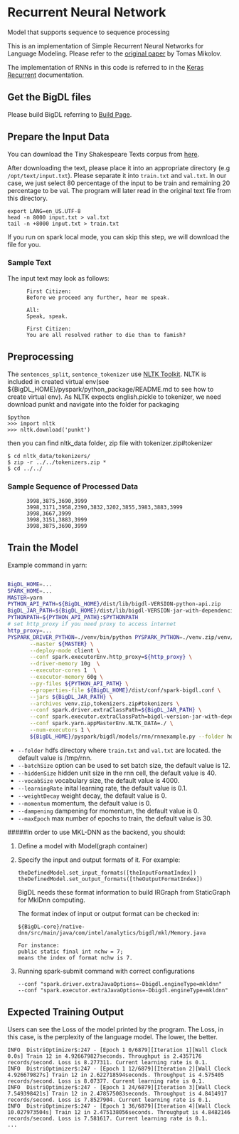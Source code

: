 # Recurrent Neural Network

Model that supports sequence to sequence processing

This is an implementation of Simple Recurrent Neural Networks for Language Modeling. Please refer to the [original paper](http://www.fit.vutbr.cz/research/groups/speech/publi/2010/mikolov_interspeech2010_IS100722.pdf) by Tomas Mikolov.

The implementation of RNNs in this code is referred to in the [Keras Recurrent](https://keras.io/layers/recurrent/) documentation.


## Get the BigDL files

Please build BigDL referring to [Build Page](https://bigdl-project.github.io/master/#ScalaUserGuide/install-build-src/).


## Prepare the Input Data
You can download the Tiny Shakespeare Texts corpus from [here](https://raw.githubusercontent.com/karpathy/char-rnn/master/data/tinyshakespeare/input.txt).

After downloading the text, please place it into an appropriate directory (e.g `/opt/text/input.txt`). Please separate it into `train.txt` and `val.txt`. In our case, we just select 80 percentage of the input to be train and remaining 20 percentage to be val. The program will later read in the original text file from this directory.
```shell
export LANG=en_US.UTF-8
head -n 8000 input.txt > val.txt
tail -n +8000 input.txt > train.txt
```

If you run on spark local mode, you can skip this step, we will download the file for you.

### Sample Text

The input text may look as follows:

```
      First Citizen:
      Before we proceed any further, hear me speak.

      All:
      Speak, speak.

      First Citizen:
      You are all resolved rather to die than to famish?
```
## Preprocessing

The <code>sentences_split</code>, <code>sentence_tokenizer</code> use [NLTK Toolkit](http://www.nltk.org/). NLTK is included
in created virtual env(see ${BigDL_HOME}/pyspark/python_package/README.md to see how to create virtual env). As NLTK expects english.pickle to tokenizer, we need download punkt and navigate into the folder for packaging
```
$python
>>> import nltk
>>> nltk.download('punkt')
```
then you can find nltk_data folder, zip file with tokenizer.zip#tokenizer
``` 
$ cd nltk_data/tokenizers/
$ zip -r ../../tokenizers.zip *
$ cd ../../
```

### Sample Sequence of Processed Data
```
      3998,3875,3690,3999
      3998,3171,3958,2390,3832,3202,3855,3983,3883,3999
      3998,3667,3999
      3998,3151,3883,3999
      3998,3875,3690,3999
```

## Train the Model
Example command in yarn:
```bash

BigDL_HOME=...
SPARK_HOME=...
MASTER=yarn
PYTHON_API_PATH=${BigDL_HOME}/dist/lib/bigdl-VERSION-python-api.zip
BigDL_JAR_PATH=${BigDL_HOME}/dist/lib/bigdl-VERSION-jar-with-dependencies.jar
PYTHONPATH=${PYTHON_API_PATH}:$PYTHONPATH
# set http_proxy if you need proxy to access internet
http_proxy=...
PYSPARK_DRIVER_PYTHON=./venv/bin/python PYSPARK_PYTHON=./venv.zip/venv/bin/python ${SPARK_HOME}/bin/spark-submit \
       --master ${MASTER} \
       --deploy-mode client \
       --conf spark.executorEnv.http_proxy=${http_proxy} \
       --driver-memory 10g  \
       --executor-cores 1  \
       --executor-memory 60g \
       --py-files ${PYTHON_API_PATH} \
       --properties-file ${BigDL_HOME}/dist/conf/spark-bigdl.conf \
       --jars ${BigDL_JAR_PATH} \
       --archives venv.zip,tokenizers.zip#tokenizers \
       --conf spark.driver.extraClassPath=${BigDL_JAR_PATH} \
       --conf spark.executor.extraClassPath=bigdl-version-jar-with-dependencies.jar \
       --conf spark.yarn.appMasterEnv.NLTK_DATA=./ \
       --num-executors 1 \
       ${BigDL_HOME}/pyspark/bigdl/models/rnn/rnnexample.py --folder hdfs://xxx:9000/rnn/ --batchSize 12
```

* `--folder` hdfs directory where `train.txt` and `val.txt` are located. the default value is /tmp/rnn.
* `--batchSize` option can be used to set batch size, the default value is 12.
* `--hiddenSize` hidden unit size in the rnn cell, the default value is 40.
* `--vocabSize` vocabulary size, the default value is 4000.
* `--learningRate` inital learning rate, the default value is 0.1.
* `--weightDecay` weight decay, the default value is 0.
* `--momentum` momentum, the default value is 0.
* `--dampening` dampening for momentum, the default value is 0.
* `--maxEpoch` max number of epochs to train, the default value is 30.

#####In order to use MKL-DNN as the backend, you should:
1. Define a model with Model(graph container)
2. Specify the input and output formats of it.
   For example:
   ```
   theDefinedModel.set_input_formats([theInputFormatIndex])
   theDefinedModel.set_output_formats([theOutputFormatIndex])
   ```
   BigDL needs these format information to build IRGraph from StaticGraph for MklDnn computing.
   
   The format index of input or output format can be checked
   in: 
   ```
   ${BigDL-core}/native-dnn/src/main/java/com/intel/analytics/bigdl/mkl/Memory.java
   
   For instance:
   public static final int nchw = 7;
   means the index of format nchw is 7.
   ```
3. Running spark-submit command with correct configurations
   ```
   --conf "spark.driver.extraJavaOptions=-Dbigdl.engineType=mkldnn"
   --conf "spark.executor.extraJavaOptions=-Dbigdl.engineType=mkldnn"
   ```

## Expected Training Output
Users can see the Loss of the model printed by the program. The Loss, in this case, is the perplexity of the language model. The lower, the better.
```
INFO  DistriOptimizer$:247 - [Epoch 1 0/6879][Iteration 1][Wall Clock 0.0s] Train 12 in 4.926679827seconds. Throughput is 2.4357176 records/second. Loss is 8.277311. Current learning rate is 0.1.
INFO  DistriOptimizer$:247 - [Epoch 1 12/6879][Iteration 2][Wall Clock 4.926679827s] Train 12 in 2.622718594seconds. Throughput is 4.575405 records/second. Loss is 8.07377. Current learning rate is 0.1.
INFO  DistriOptimizer$:247 - [Epoch 1 24/6879][Iteration 3][Wall Clock 7.549398421s] Train 12 in 2.478575083seconds. Throughput is 4.8414917 records/second. Loss is 7.8527904. Current learning rate is 0.1.
INFO  DistriOptimizer$:247 - [Epoch 1 36/6879][Iteration 4][Wall Clock 10.027973504s] Train 12 in 2.475138056seconds. Throughput is 4.8482146 records/second. Loss is 7.581617. Current learning rate is 0.1.
...
```